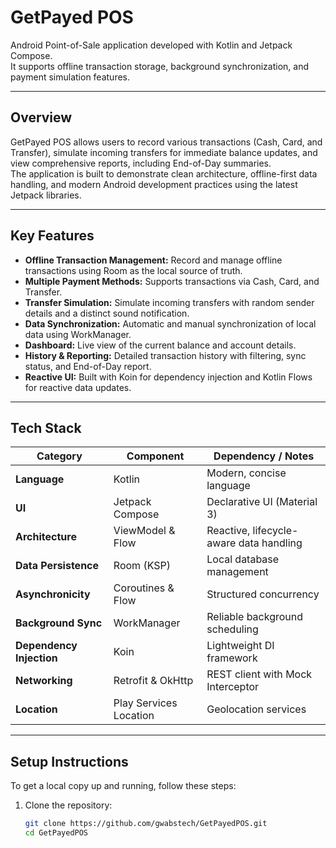# GetPayed POS

Android Point-of-Sale application developed with Kotlin and Jetpack Compose.  
It supports offline transaction storage, background synchronization, and payment simulation features.

---

## Overview

GetPayed POS allows users to record various transactions (Cash, Card, and Transfer), simulate incoming transfers for immediate balance updates, and view comprehensive reports, including End-of-Day summaries.  
The application is built to demonstrate clean architecture, offline-first data handling, and modern Android development practices using the latest Jetpack libraries.

---

## Key Features

- **Offline Transaction Management:** Record and manage offline transactions using Room as the local source of truth.  
- **Multiple Payment Methods:** Supports transactions via Cash, Card, and Transfer.  
- **Transfer Simulation:** Simulate incoming transfers with random sender details and a distinct sound notification.  
- **Data Synchronization:** Automatic and manual synchronization of local data using WorkManager.  
- **Dashboard:** Live view of the current balance and account details.  
- **History & Reporting:** Detailed transaction history with filtering, sync status, and End-of-Day report.  
- **Reactive UI:** Built with Koin for dependency injection and Kotlin Flows for reactive data updates.

---

## Tech Stack

| Category              | Component               | Dependency / Notes                     |
|-----------------------|------------------------|----------------------------------------|
| **Language**          | Kotlin                 | Modern, concise language               |
| **UI**                | Jetpack Compose        | Declarative UI (Material 3)            |
| **Architecture**      | ViewModel & Flow       | Reactive, lifecycle-aware data handling|
| **Data Persistence**  | Room (KSP)             | Local database management              |
| **Asynchronicity**    | Coroutines & Flow      | Structured concurrency                 |
| **Background Sync**   | WorkManager            | Reliable background scheduling         |
| **Dependency Injection** | Koin               | Lightweight DI framework               |
| **Networking**        | Retrofit & OkHttp      | REST client with Mock Interceptor      |
| **Location**          | Play Services Location | Geolocation services                   |

---

## Setup Instructions

To get a local copy up and running, follow these steps:

1. Clone the repository:
   ```bash
   git clone https://github.com/gwabstech/GetPayedPOS.git
   cd GetPayedPOS
   
